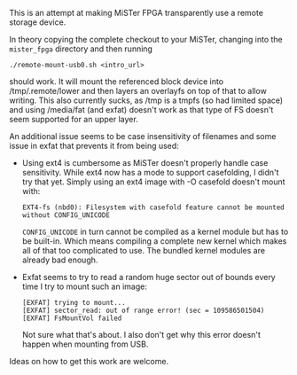 This is an attempt at making MiSTer FPGA transparently use
a remote storage device.

In theory copying the complete checkout to your MiSTer, changing
into the `mister_fpga` directory and then running

```
./remote-mount-usb0.sh <intro_url>
```

should work. It will mount the referenced block device
into /tmp/.remote/lower and then layers an overlayfs
on top of that to allow writing. This also currently
sucks, as /tmp is a tmpfs (so had limited space)
and using /media/fat (and exfat) doesn't work as that
type of FS doesn't seem supported
for an upper layer.

An additional issue seems to be case insensitivity of
filenames and some issue in exfat that prevents it from
being used:

 * Using ext4 is cumbersome as MiSTer doesn't properly handle
   case sensitivity. While ext4 now has a mode to support
   casefolding, I didn't try that yet.
   Simply using an ext4 image with -O casefold doesn't
   mount with:

   ```
   EXT4-fs (nbd0): Filesystem with casefold feature cannot be mounted without CONFIG_UNICODE
   ```

   `CONFIG_UNICODE` in turn cannot be compiled as a kernel
   module but has to be built-in. Which means compiling
   a complete new kernel which makes all of that too
   complicated to use. The bundled kernel modules are
   already bad enough.

 * Exfat seems to try to read a random huge sector out of
   bounds every time I try to mount such an image:

   ```
   [EXFAT] trying to mount...
   [EXFAT] sector_read: out of range error! (sec = 109586501504)
   [EXFAT] FsMountVol failed
   ```

   Not sure what that's about. I also don't get why this
   error doesn't happen when mounting from USB.

Ideas on how to get this work are welcome.
